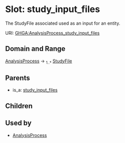 
# Slot: study_input_files


The StudyFile associated used as an input for an entity.

URI: [GHGA:AnalysisProcess_study_input_files](https://w3id.org/GHGA/AnalysisProcess_study_input_files)


## Domain and Range

[AnalysisProcess](AnalysisProcess.md) &#8594;  <sub>1..\*</sub> [StudyFile](StudyFile.md)

## Parents

 *  is_a: [study_input_files](study_input_files.md)

## Children


## Used by

 * [AnalysisProcess](AnalysisProcess.md)
